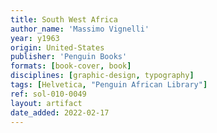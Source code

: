 ```yaml
---
title: South West Africa
author_name: 'Massimo Vignelli'
year: y1963
origin: United-States
publisher: 'Penguin Books'
formats: [book-cover, book]
disciplines: [graphic-design, typography]
tags: [Helvetica, "Penguin African Library"]
ref: sol-010-0049
layout: artifact
date_added: 2022-02-17
---
```


